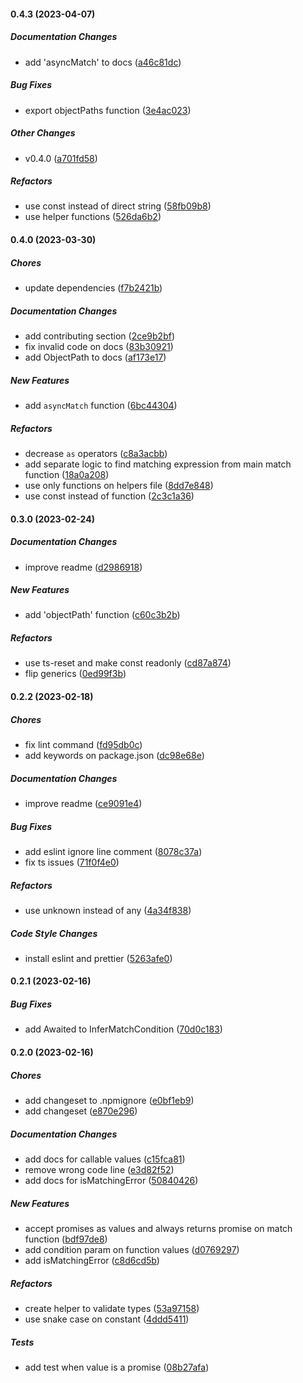 #### 0.4.3 (2023-04-07)

##### Documentation Changes

- add 'asyncMatch' to docs ([a46c81dc](https://github.com/gabrieljmj/matchee/commit/a46c81dcbf8deadb2571549227e1f9233e85c771))

##### Bug Fixes

- export objectPaths function ([3e4ac023](https://github.com/gabrieljmj/matchee/commit/3e4ac023eae3eef60be950e5ec8ae16587179d8c))

##### Other Changes

- v0.4.0 ([a701fd58](https://github.com/gabrieljmj/matchee/commit/a701fd587f6c464204022b4ba89c7135a11a6927))

##### Refactors

- use const instead of direct string ([58fb09b8](https://github.com/gabrieljmj/matchee/commit/58fb09b8044d719484e29a75422af6f12e896455))
- use helper functions ([526da6b2](https://github.com/gabrieljmj/matchee/commit/526da6b2f4bf061fca127dfa79d9d3d14bb4f5d4))

#### 0.4.0 (2023-03-30)

##### Chores

- update dependencies ([f7b2421b](https://github.com/gabrieljmj/matchee/commit/f7b2421bc8d93358a4ba0a80d242b7d7a9921d0c))

##### Documentation Changes

- add contributing section ([2ce9b2bf](https://github.com/gabrieljmj/matchee/commit/2ce9b2bf648d4b3347900bb9222265a5fdfc91f2))
- fix invalid code on docs ([83b30921](https://github.com/gabrieljmj/matchee/commit/83b3092184080f2d252ee97aac17aea27342915d))
- add ObjectPath to docs ([af173e17](https://github.com/gabrieljmj/matchee/commit/af173e17e3055ce4cdc014c32e560f00d136b491))

##### New Features

- add `asyncMatch` function ([6bc44304](https://github.com/gabrieljmj/matchee/commit/6bc443044ed47f37b89524906914b0305361c00d))

##### Refactors

- decrease `as` operators ([c8a3acbb](https://github.com/gabrieljmj/matchee/commit/c8a3acbba6e2935ea9e5205a08e3bff989c1772f))
- add separate logic to find matching expression from main match function ([18a0a208](https://github.com/gabrieljmj/matchee/commit/18a0a208778f342bf66958d11f988078d435bdeb))
- use only functions on helpers file ([8dd7e848](https://github.com/gabrieljmj/matchee/commit/8dd7e848c029453edfd83e3a8cf17b299c12c799))
- use const instead of function ([2c3c1a36](https://github.com/gabrieljmj/matchee/commit/2c3c1a3668c5a314a976f34bdb8cad3a472439c1))

#### 0.3.0 (2023-02-24)

##### Documentation Changes

- improve readme ([d2986918](https://github.com/gabrieljmj/matchee/commit/d298691867cc58238108d7835e8b3ba0f4e2ed03))

##### New Features

- add 'objectPath' function ([c60c3b2b](https://github.com/gabrieljmj/matchee/commit/c60c3b2b4cec26eef0096c3453d27b1af08b8e26))

##### Refactors

- use ts-reset and make const readonly ([cd87a874](https://github.com/gabrieljmj/matchee/commit/cd87a874ca7d0ba8574a28da3c5d14536730272a))
- flip generics ([0ed99f3b](https://github.com/gabrieljmj/matchee/commit/0ed99f3bbbd27bf88cc1c8f640c07397d0c7e469))

#### 0.2.2 (2023-02-18)

##### Chores

- fix lint command ([fd95db0c](https://github.com/gabrieljmj/matchee/commit/fd95db0c76627436dcaabcca2dacbfe03e365bc6))
- add keywords on package.json ([dc98e68e](https://github.com/gabrieljmj/matchee/commit/dc98e68e47430e33178fa730cdf11e70ea9dab98))

##### Documentation Changes

- improve readme ([ce9091e4](https://github.com/gabrieljmj/matchee/commit/ce9091e41523f4b9cc7201a88562bd7556444771))

##### Bug Fixes

- add eslint ignore line comment ([8078c37a](https://github.com/gabrieljmj/matchee/commit/8078c37a75ebbf94df05b28ae37d889ff2277edb))
- fix ts issues ([71f0f4e0](https://github.com/gabrieljmj/matchee/commit/71f0f4e0fb41b2d274d721a4f73823adbe30ee0a))

##### Refactors

- use unknown instead of any ([4a34f838](https://github.com/gabrieljmj/matchee/commit/4a34f83866ac65014193b26a33f63fa3edd41d21))

##### Code Style Changes

- install eslint and prettier ([5263afe0](https://github.com/gabrieljmj/matchee/commit/5263afe048cac20c6bc5ca7e4ba3c2b345780b96))

#### 0.2.1 (2023-02-16)

##### Bug Fixes

- add Awaited to InferMatchCondition ([70d0c183](https://github.com/gabrieljmj/matchee/commit/70d0c183d58a64f774db7005fe9d6dd266aea62c))

#### 0.2.0 (2023-02-16)

##### Chores

- add changeset to .npmignore ([e0bf1eb9](https://github.com/gabrieljmj/matchee/commit/e0bf1eb9f82d3a4f085522b49eb263529e7e1320))
- add changeset ([e870e296](https://github.com/gabrieljmj/matchee/commit/e870e296cdad95744ddff795d5498edb88f6117f))

##### Documentation Changes

- add docs for callable values ([c15fca81](https://github.com/gabrieljmj/matchee/commit/c15fca81405d8fc66a963a95069a00e743a4a443))
- remove wrong code line ([e3d82f52](https://github.com/gabrieljmj/matchee/commit/e3d82f522fd552e9144ee5450138199d05affa65))
- add docs for isMatchingError ([50840426](https://github.com/gabrieljmj/matchee/commit/50840426951eb8fb28f29b1f5211ad32995209f0))

##### New Features

- accept promises as values and always returns promise on match function ([bdf97de8](https://github.com/gabrieljmj/matchee/commit/bdf97de85dc1e17885d21256f38d1511eb3d1573))
- add condition param on function values ([d0769297](https://github.com/gabrieljmj/matchee/commit/d0769297d9556fdc317fca8a6f844f9acd97fab9))
- add isMatchingError ([c8d6cd5b](https://github.com/gabrieljmj/matchee/commit/c8d6cd5bfd3428073cd2cbb015f0b918ffdfc494))

##### Refactors

- create helper to validate types ([53a97158](https://github.com/gabrieljmj/matchee/commit/53a97158ae0d6f518e056872d91ee7e835f916b6))
- use snake case on constant ([4ddd5411](https://github.com/gabrieljmj/matchee/commit/4ddd541108430b637cb2258b76af2bf56ff7317f))

##### Tests

- add test when value is a promise ([08b27afa](https://github.com/gabrieljmj/matchee/commit/08b27afa80d56440e4aba5387ce86d4ee88ec9aa))

